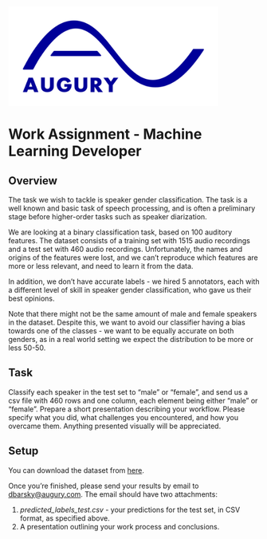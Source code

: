 <img align="center" src="AUGURY_logo.png" width="421" height="200" />

# Work Assignment - Machine Learning Developer
## Overview
The task we wish to tackle is speaker gender classification. The task is a well known and basic task of speech processing, and is often a preliminary stage before higher-order tasks such as speaker diarization.

We are looking at a binary classification task, based on 100 auditory features. The dataset consists of a training set with 1515 audio recordings and a test set with 460 audio recordings. Unfortunately, the names and origins of the features were lost, and we can’t reproduce which features are more or less relevant, and need to learn it from the data.

In addition, we don’t have accurate labels - we hired 5 annotators, each with a different level of skill in speaker gender classification, who gave us their best opinions.

Note that there might not be the same amount of male and female speakers in the dataset. Despite this, we want to avoid our classifier having a bias towards one of the classes - we want to be equally accurate on both genders, as in a real world setting we expect the distribution to be more or less 50-50.

## Task
Classify each speaker in the test set to “male” or “female”, and send us a csv file with 460 rows and one column, each element being either “male” or “female”.
Prepare a short presentation describing your workflow. Please specify what you did, what challenges you encountered, and how you overcame them. Anything presented visually will be appreciated.

## Setup
You can download the dataset from [here](https://github.com/augurysys/machine_learning_assignment/raw/master/augury_ml_assignment.zip).

Once you’re finished, please send your results by email to [dbarsky@augury.com](mailto:dbarsky@augury.com). The email should have two attachments:
1. _predicted_labels_test.csv_ - your predictions for the test set, in CSV format, as specified above.
2. A presentation outlining your work process and conclusions.
